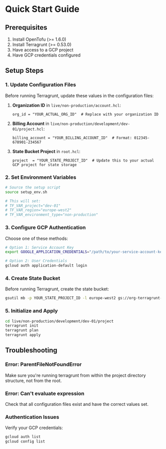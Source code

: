 # Quick Start Guide

## Prerequisites

1. Install OpenTofu (>= 1.6.0)
2. Install Terragrunt (>= 0.53.0)
3. Have access to a GCP project
4. Have GCP credentials configured

## Setup Steps

### 1. Update Configuration Files

Before running Terragrunt, update these values in the configuration files:

1. **Organization ID** in `live/non-production/account.hcl`:
   ```hcl
   org_id = "YOUR_ACTUAL_ORG_ID"  # Replace with your organization ID
   ```

2. **Billing Account** in `live/non-production/development/dev-01/project.hcl`:
   ```hcl
   billing_account = "YOUR_BILLING_ACCOUNT_ID"  # Format: 012345-678901-234567
   ```

3. **State Bucket Project** in `root.hcl`:
   ```hcl
   project  = "YOUR_STATE_PROJECT_ID"  # Update this to your actual GCP project for state storage
   ```

### 2. Set Environment Variables

```bash
# Source the setup script
source setup_env.sh

# This will set:
# TF_VAR_project="dev-01"
# TF_VAR_region="europe-west2"
# TF_VAR_environment_type="non-production"
```

### 3. Configure GCP Authentication

Choose one of these methods:

```bash
# Option 1: Service Account Key
export GOOGLE_APPLICATION_CREDENTIALS="/path/to/your-service-account-key.json"

# Option 2: User Credentials
gcloud auth application-default login
```

### 4. Create State Bucket

Before running Terragrunt, create the state bucket:

```bash
gsutil mb -p YOUR_STATE_PROJECT_ID -l europe-west2 gs://org-terragrunt-state
```

### 5. Initialize and Apply

```bash
cd live/non-production/development/dev-01/project
terragrunt init
terragrunt plan
terragrunt apply
```

## Troubleshooting

### Error: ParentFileNotFoundError
Make sure you're running terragrunt from within the project directory structure, not from the root.

### Error: Can't evaluate expression
Check that all configuration files exist and have the correct values set.

### Authentication Issues
Verify your GCP credentials:
```bash
gcloud auth list
gcloud config list
``` 
